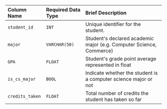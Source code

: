 | Column Name | Required Data Type | Brief Description |
| :--- | :--- | :--- |
| `student_id` | `INT` | Unique identifier for the student. |
| `major` | `VARCHAR(50)` | Student's declared academic major (e.g. Computer Science, Commerce) |
| `GPA` | `FLOAT` | Student's grade point average represented in float |
| `is_cs_major` | `BOOL` | Indicate whether the student is a computer science major or not |
| `credits_taken` | `FLOAT` | Total number of credits the student has taken so far |